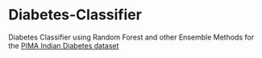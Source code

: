 # Diabetes-Classifier
Diabetes Classifier using Random Forest and other Ensemble Methods for the [PIMA Indian Diabetes dataset](https://www.kaggle.com/datasets/uciml/pima-indians-diabetes-database)
